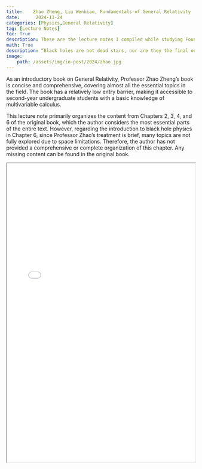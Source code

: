```yaml
---
title:    Zhao Zheng, Liu Wenbiao, Fundamentals of General Relativity
date:      2024-11-24
categories: [Physics,General Relativity]
tag: [Lecture Notes]
toc: True
description: These are the lecture notes I compiled while studying Foundations of General Relativity by Professor Zhao Zheng.
math: True
description: “Black holes are not dead stars, nor are they the final outcome of stellar evolution; rather, they are just one stage in the process of stellar evolution.”
image: 
    path: /assets/img/in-post/2024/zhao.jpg
---
```


As an introductory book on General Relativity, Professor Zhao Zheng’s book is concise and comprehensive, covering almost all the essential topics in the field. The book has a relatively low entry barrier, making it accessible to second-year undergraduate students with a basic knowledge of multivariable calculus.

This lecture note primarily organizes the content from Chapters 2, 3, 4, and 6 of the original book, which the author considers the most essential parts of the entire text. However, regarding the introduction to black hole physics in Chapter 6, since Professor Zhao’s treatment is brief, many topics are not fully explored due to space limitations. Therefore, the author has not provided a comprehensive or complete organization of this chapter. Any missing content can be found in the original book.

<iframe src="/assets/PDF/赵峥、刘文彪,广义相对论基础.pdf" width="100%" height='800'></iframe>